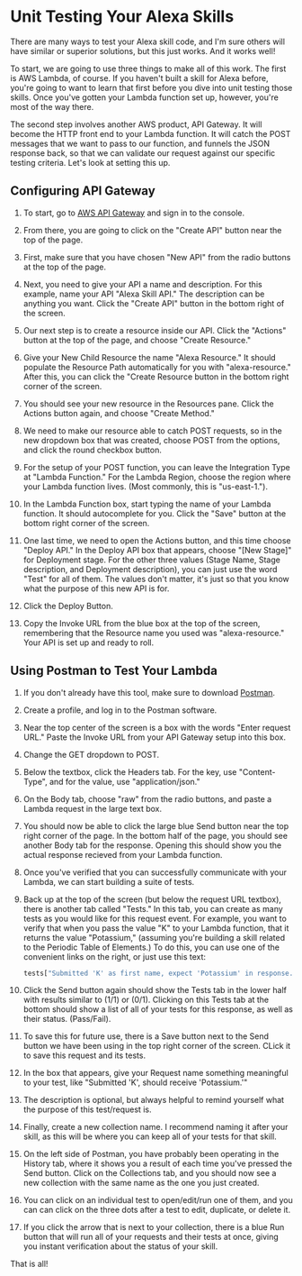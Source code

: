 # Unit Testing Your Alexa Skills

There are many ways to test your Alexa skill code, and I'm sure others will have similar or superior solutions, but this just works.  And it works well!

To start, we are going to use three things to make all of this work.  The first is AWS Lambda, of course.  If you haven't built a skill for Alexa before, you're going to want to learn that first before you dive into unit testing those skills.  Once you've gotten your Lambda function set up, however, you're most of the way there.

The second step involves another AWS product, API Gateway.  It will become the HTTP front end to your Lambda function.  It will catch the POST messages that we want to pass to our function, and funnels the JSON response back, so that we can validate our request against our specific testing criteria.  Let's look at setting this up.

## Configuring API Gateway
1. To start, go to [AWS API Gateway](https://aws.amazon.com/api-gateway/) and sign in to the console.

2. From there, you are going to click on the "Create API" button near the top of the page.

3. First, make sure that you have chosen "New API" from the radio buttons at the top of the page.

4. Next, you need to give your API a name and description.  For this example, name your API "Alexa Skill API."  The description can be anything you want.  Click the "Create API" button in the bottom right of the screen.

5. Our next step is to create a resource inside our API.  Click the "Actions" button at the top of the page, and choose "Create Resource."

6. Give your New Child Resource the name "Alexa Resource."  It should populate the Resource Path automatically for you with "alexa-resource."  After this, you can click the "Create Resource button in the bottom right corner of the screen.

7. You should see your new resource in the Resources pane.  Click the Actions button again, and choose "Create Method."

8. We need to make our resource able to catch POST requests, so in the new dropdown box that was created, choose POST from the options, and click the round checkbox button.

9. For the setup of your POST function, you can leave the Integration Type at "Lambda Function."  For the Lambda Region, choose the region where your Lambda function lives.  (Most commonly, this is "us-east-1.").

10. In the Lambda Function box, start typing the name of your Lambda function.  It should autocomplete for you.  Click the "Save" button at the bottom right corner of the screen.

11. One last time, we need to open the Actions button, and this time choose "Deploy API."  In the Deploy API box that appears, choose "[New Stage]" for Deployment stage.  For the other three values (Stage Name, Stage description, and Deployment description), you can just use the word "Test" for all of them.  The values don't matter, it's just so that you know what the purpose of this new API is for.  

12. Click the Deploy Button.

13. Copy the Invoke URL from the blue box at the top of the screen, remembering that the Resource name you used was "alexa-resource."  Your API is set up and ready to roll.

## Using Postman to Test Your Lambda
1. If you don't already have this tool, make sure to download [Postman](https://www.getpostman.com/).

2. Create a profile, and log in to the Postman software.

3. Near the top center of the screen is a box with the words "Enter request URL."  Paste the Invoke URL from your API Gateway setup into this box.

4. Change the GET dropdown to POST.

5. Below the textbox, click the Headers tab.  For the key, use "Content-Type", and for the value, use "application/json."

6. On the Body tab, choose "raw" from the radio buttons, and paste a Lambda request in the large text box.

7. You should now be able to click the large blue Send button near the top right corner of the page. In the bottom half of the page, you should see another Body tab for the response.  Opening this should show you the actual response recieved from your Lambda function.

8. Once you've verified that you can successfully communicate with your Lambda, we can start building a suite of tests.

9. Back up at the top of the screen (but below the request URL textbox), there is another tab called "Tests."  In this tab, you can create as many tests as you would like for this request event.  For example, you want to verify that when you pass the value "K" to your Lambda function, that it returns the value "Potassium," (assuming you're building a skill related to the Periodic Table of Elements.)  To do this, you can use one of the convenient links on the right, or just use this text:

   ```JAVASCRIPT
   tests["Submitted 'K' as first name, expect 'Potassium' in response."] = responseBody === "Potassium";
   ```

10. Click the Send button again should show the Tests tab in the lower half with results similar to (1/1) or (0/1).  Clicking on this Tests tab at the bottom should show a list of all of your tests for this response, as well as their status. (Pass/Fail).

11. To save this for future use, there is a Save button next to the Send button we have been using in the top right corner of the screen.  CLick it to save this request and its tests.

12. In the box that appears, give your Request name something meaningful to your test, like "Submitted 'K', should receive 'Potassium.'"

13. The description is optional, but always helpful to remind yourself what the purpose of this test/request is.

14. Finally, create a new collection name.  I recommend naming it after your skill, as this will be where you can keep all of your tests for that skill.

15. On the left side of Postman, you have probably been operating in the History tab, where it shows you a result of each time you've pressed the Send button.  Click on the Collections tab, and you should now see a new collection with the same name as the one you just created.

16. You can click on an individual test to open/edit/run one of them, and you can can click on the three dots after a test to edit, duplicate, or delete it.

17. If you click the arrow that is next to your collection, there is a blue Run button that will run all of your requests and their tests at once, giving you instant verification about the status of your skill.

That is all!

